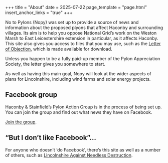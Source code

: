+++
title = "About"
date = 2025-07-22
page_template = "page.html"
insert_anchor_links = "true"
+++

No to Pylons (Nopy) was set up to provide a source of news and information about the proposed plyons that affect Haconby and surrounding villages. Its aim is to help you oppose National Grid’s work on the Weston Marsh to East Leicestershire extension in particular, as it affects Haconby. This site also gives you access to files that you may use, such as the [Letter of Objection](/links), which is made available for download.

Unless you happen to be a fully paid-up member of the Pylon Appreciation Society, the letter gives you somewhere to start.

As well as having this main goal, Nopy will look at the wider aspects of plans for Lincolnshire, including wind farms and solar energy projects. 

## Facebook group

Haconby & Stainfield’s Pylon Action Group is in the process of being set up. You can join the group and find out what news they have on Facebook.

[Join the group](https://www.facebook.com/groups/1400754671211902).

## “But I don’t like Facebook”…

For anyone who doesn’t ‘do Facebook’, there’s this site as well as a number of others, such as [Lincolnshire Against Needless Destruction](https://www.lincsland.co.uk).